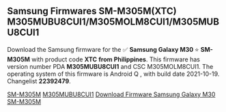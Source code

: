 <h2>Samsung Firmwares SM-M305M(XTC) M305MUBU8CUI1/M305MOLM8CUI1/M305MUBU8CUI1</h2>
Download the Samsung firmware for the ✅ <strong>Samsung Galaxy M30 </strong> ⭐ <strong>SM-M305M</strong> with product code <strong>XTC</strong> <strong> from Philippines</strong>. This firmware has version number PDA <strong>M305MUBU8CUI1</strong> and CSC M305MOLM8CUI1. The operating system of this firmware is Android Q , with build date 2021-10-19. Changelist <strong>22392479</strong>.


[SM-M305M](https://samfirm.shop/samsung/model/SM-M305M)
[M305MUBU8CUI1](https://samfirm.shop/samsung/pda/M305MUBU8CUI1)
[Download Firmware Samsung Galaxy M30 SM-M305M](https://samfirm.shop/samsung/firmware/466432)
